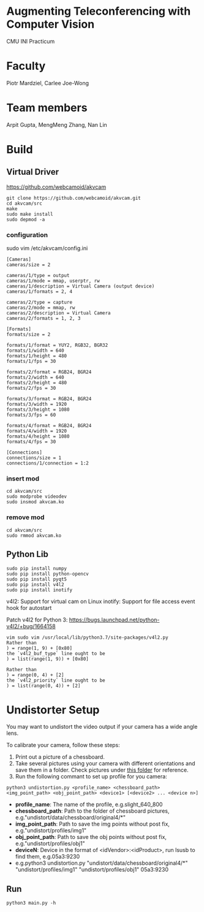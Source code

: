 # Augmenting Teleconferencing with Computer Vision
CMU INI Practicum

# Faculty
Piotr Mardziel, Carlee Joe-Wong

# Team members
Arpit Gupta, MengMeng Zhang, Nan Lin


# Build
## Virtual Driver
https://github.com/webcamoid/akvcam
```
git clone https://github.com/webcamoid/akvcam.git
cd akvcam/src
make
sudo make install
sudo depmod -a
```

### configuration
sudo vim /etc/akvcam/config.ini
```
[Cameras]
cameras/size = 2

cameras/1/type = output
cameras/1/mode = mmap, userptr, rw
cameras/1/description = Virtual Camera (output device)
cameras/1/formats = 2, 4

cameras/2/type = capture
cameras/2/mode = mmap, rw
cameras/2/description = Virtual Camera
cameras/2/formats = 1, 2, 3

[Formats]
formats/size = 2

formats/1/format = YUY2, RGB32, BGR32
formats/1/width = 640
formats/1/height = 480
formats/1/fps = 30

formats/2/format = RGB24, BGR24
formats/2/width = 640
formats/2/height = 480
formats/2/fps = 30

formats/3/format = RGB24, BGR24
formats/3/width = 1920
formats/3/height = 1080
formats/3/fps = 60

formats/4/format = RGB24, BGR24
formats/4/width = 1920
formats/4/height = 1080
formats/4/fps = 30

[Connections]
connections/size = 1
connections/1/connection = 1:2
```

### insert mod
```
cd akvcam/src
sudo modprobe videodev
sudo insmod akvcam.ko
```

### remove mod
```
cd akvcam/src
sudo rmmod akvcam.ko
```

## Python Lib
```
sudo pip install numpy
sudo pip install python-opencv
sudo pip install pyqt5
sudo pip install v4l2
sudo pip install inotify
```

v4l2: Support for virtual cam on Linux
inotify: Support for file access event hook for autostart

Patch v4l2 for Python 3:
https://bugs.launchpad.net/python-v4l2/+bug/1664158
```
vim sudo vim /usr/local/lib/python3.7/site-packages/v4l2.py
Rather than
) = range(1, 9) + [0x80] 
the `v4l2_buf_type` line ought to be
) = list(range(1, 9)) + [0x80]

Rather than
) = range(0, 4) + [2]
the `v4l2_priority` line ought to be
) = list(range(0, 4)) + [2]
```


# Undistorter Setup
You may want to undistort the video output if your camera has a wide angle lens.

To calibrate your camera, follow these steps:
1. Print out a picture of a chessboard.
2. Take several pictures using your camera with different orientations and save them in a folder.
Check pictures under [this folder](undistort/data/chessboard/original4) for reference.
3. Run the following commant to set up profile for you camera:
```
python3 undistortion.py <profile_name> <chessboard_path> <img_point_path> <obj_point_path> <device1> [<device2> ... <device n>]
```
* **profile_name**: The name of the profile, e.g.slight_640_800
* **chessboard_path**: Path to the folder of chessboard pictures, e.g."undistort/data/chessboard/original4/*"
* **img_point_path**: Path to save the img points without post fix, e.g."undistort/profiles/img1"
* **obj_point_path**: Path to save the obj points without post fix, e.g."undistort/profiles/obj1"
* **deviceN**: Device in the format of \<idVendor\>:\<idProduct\>, run lsusb to find them, e.g.05a3:9230
* e.g.python3 undistortion.py "undistort/data/chessboard/original4/*" "undistort/profiles/img1"
 "undistort/profiles/obj1" 05a3:9230


## Run
```
python3 main.py -h
```
